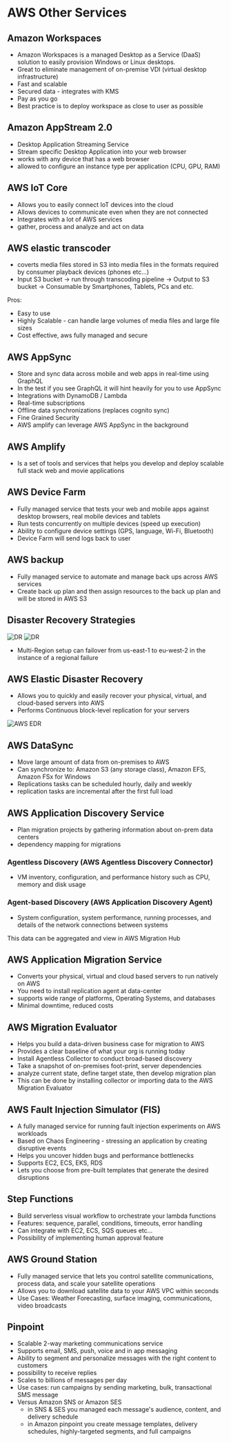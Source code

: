 # AWS Other Services
## Amazon Workspaces
- Amazon Workspaces is a managed Desktop as a Service (DaaS) solution to easily provision Windows or Linux desktops.
- Great to eliminate management of on-premise VDI (virtual desktop infrastructure)
- Fast and scalable
- Secured data - integrates with KMS
- Pay as you go 
- Best practice is to deploy workspace as close to user as possible
## Amazon AppStream 2.0 
- Desktop Application Streaming Service
- Stream specific Desktop Application into your web browser
- works with any device that has a web browser
- allowed to configure an instance type per application (CPU, GPU, RAM)
## AWS IoT Core
- Allows you to easily connect IoT devices into the cloud
- Allows devices to communicate even when they are not connected
- Integrates with a lot of AWS services
- gather, process and analyze and act on data
## AWS elastic transcoder
- coverts media files stored in S3 into media files in the formats required by consumer playback devices (phones etc...)
- Input S3 bucket -> run through transcoding pipeline -> Output to S3 bucket -> Consumable by Smartphones, Tablets, PCs and etc.

Pros:
- Easy to use
- Highly Scalable - can handle large volumes of media files and large file sizes
- Cost effective, aws fully managed and secure

## AWS AppSync
- Store and sync data across mobile and web apps in real-time using GraphQL
- In the test if you see GraphQL it will hint heavily for you to use AppSync
- Integrations with DynamoDB / Lambda
- Real-time subscriptions
- Offline data synchronizations (replaces cognito sync)
- Fine Grained Security
- AWS amplify can leverage AWS  AppSync in the background
## AWS Amplify
- Is a set of tools and services that helps you develop and deploy scalable full stack web and movie applications
## AWS Device Farm 
- Fully managed service that tests your web and mobile apps against desktop browsers, real mobile devices and tablets
- Run tests concurrently on multiple devices (speed up execution)
- Ability to configure device settings (GPS, language, Wi-Fi, Bluetooth)
- Device Farm will send logs back to user
## AWS backup
- Fully managed service to automate and manage back ups across AWS services
- Create back up plan and then assign resources to the back up plan and will be stored in AWS S3
## Disaster Recovery Strategies
![DR](images/DR-backup-restore-pilot-light.png)
![DR](images/DR-Warm-standby-hot-site.png)
- Multi-Region setup can failover from us-east-1 to eu-west-2 in the instance of a regional failure
## AWS Elastic Disaster Recovery
- Allows you to quickly and easily recover your physical, virtual, and cloud-based servers into AWS
- Performs Continuous block-level replication for your servers

![AWS EDR](images/AWS-EDR.png)
## AWS DataSync
- Move large amount of data from on-premises to AWS
- Can synchronize to: Amazon S3 (any storage class), Amazon EFS, Amazon FSx for Windows
- Replications tasks can be scheduled hourly, daily and weekly
- replication tasks are incremental after the first full load 
## AWS Application Discovery Service
- Plan migration projects by gathering information about on-prem data centers
- dependency mapping for migrations
### Agentless Discovery (AWS Agentless Discovery Connector)
- VM inventory, configuration, and performance history such as CPU, memory and disk usage
### Agent-based Discovery (AWS Application Discovery Agent)
- System configuration, system performance, running processes, and details of the network connections between systems

This data can be aggregated and view in AWS Migration Hub

## AWS Application Migration Service
- Converts your physical, virtual and cloud based servers to run natively on AWS
- You need to install replication agent at data-center
- supports wide range of platforms, Operating Systems, and databases
- Minimal downtime, reduced costs

## AWS Migration Evaluator
- Helps you build a data-driven business case for migration to AWS
- Provides a clear baseline of what your org is running today
- Install Agentless Collector to conduct broad-based discovery
- Take a snapshot of on-premises foot-print, server dependencies
- analyze current state, define target state, then develop migration plan
- This can be done by installing collector or importing data to the AWS Migration Evaluator
## AWS Fault Injection Simulator (FIS)
- A fully managed service for running fault injection experiments on AWS workloads
- Based on Chaos Engineering - stressing an application by creating disruptive events
- Helps you uncover hidden bugs and performance bottlenecks
- Supports EC2, ECS, EKS, RDS
- Lets you choose from pre-built templates that generate the desired disruptions
## Step Functions
- Build serverless visual workflow to orchestrate your lambda functions
- Features: sequence, parallel, conditions, timeouts, error handling
- Can integrate with EC2, ECS, SQS queues etc...
- Possibility of implementing human approval feature
## AWS Ground Station
- Fully managed service that lets you control satellite communications, process data, and scale your satellite operations
- Allows you to download satellite data to your AWS VPC within seconds
- Use Cases: Weather Forecasting, surface imaging, communications, video broadcasts
## Pinpoint
- Scalable 2-way marketing communications service
- Supports email, SMS, push, voice and in app messaging
- Ability to segment and personalize messages with the right content to customers
- possibility to receive replies
- Scales to billions of messages per day
- Use cases: run campaigns by sending marketing, bulk, transactional SMS message
- Versus Amazon SNS or Amazon SES
    - in SNS & SES you managed each message's audience, content, and delivery schedule
    - in Amazon pinpoint you create message templates, delivery schedules, highly-targeted segments, and full campaigns
    

